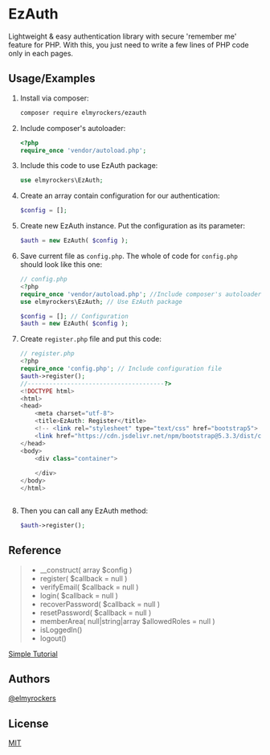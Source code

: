 
# EzAuth

Lightweight & easy authentication library with secure 'remember me' feature for PHP. With this, you just need to write a few lines of PHP code only in each pages.

## Usage/Examples

1. Install via composer:
	```sh
	composer require elmyrockers/ezauth
	```
2. Include composer's autoloader:
	```php
	<?php
	require_once 'vendor/autoload.php';
	```
3. Include this code to use EzAuth package:
	```php
	use elmyrockers\EzAuth;
	```
4. Create an array contain configuration for our authentication:
	```php
	$config = [];
	```
5. Create new EzAuth instance. Put the configuration as its parameter:
	```php
	$auth = new EzAuth( $config );
	```
6. Save current file as `config.php`. The whole of code for `config.php` should look like this one:
	```php
	// config.php
	<?php
	require_once 'vendor/autoload.php'; //Include composer's autoloader
	use elmyrockers\EzAuth; // Use EzAuth package

	$config = []; // Configuration
	$auth = new EzAuth( $config );
	```
7. Create `register.php` file and put this code:
	```php
	// register.php
	<?php
	require_once 'config.php'; // Include configuration file
	$auth->register();
	//--------------------------------------?>
	<!DOCTYPE html>
	<html>
	<head>
		<meta charset="utf-8">
		<title>EzAuth: Register</title>
		<!-- <link rel="stylesheet" type="text/css" href="bootstrap5"> -->
		<link href="https://cdn.jsdelivr.net/npm/bootstrap@5.3.3/dist/css/bootstrap.min.css" rel="stylesheet">
	</head>
	<body>
		<div class="container">
			
		</div>
	</body>
	</html>	
	```
	```html


	```

5. Then you can call any EzAuth method:
	```php
	$auth->register();
	```

## Reference

>- __construct( array $config )
>- register( $callback = null )
>- verifyEmail( $callback = null )
>- login( $callback = null )
>- recoverPassword( $callback = null )
>- resetPassword( $callback = null )
>- memberArea( null\|string\|array $allowedRoles = null )
>- isLoggedIn()
>- logout()

[Simple Tutorial](https://elmyrockers.github.io/EzAuth)

## Authors

[@elmyrockers](https://www.github.com/elmyrockers)


## License

[MIT](https://choosealicense.com/licenses/mit/)